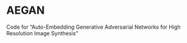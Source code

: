 # AEGAN
Code for “Auto-Embedding Generative Adversarial Networks for High Resolution Image Synthesis”
